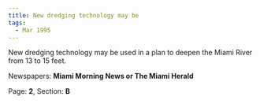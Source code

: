 ```yaml
---  
title: New dredging technology may be  
tags:  
  - Mar 1995  
---  
```

  
New dredging technology may be used in a plan to deepen the Miami River from 13 to 15 feet.  
  
Newspapers: **Miami Morning News or The Miami Herald**  
  
Page: **2**, Section: **B** 
